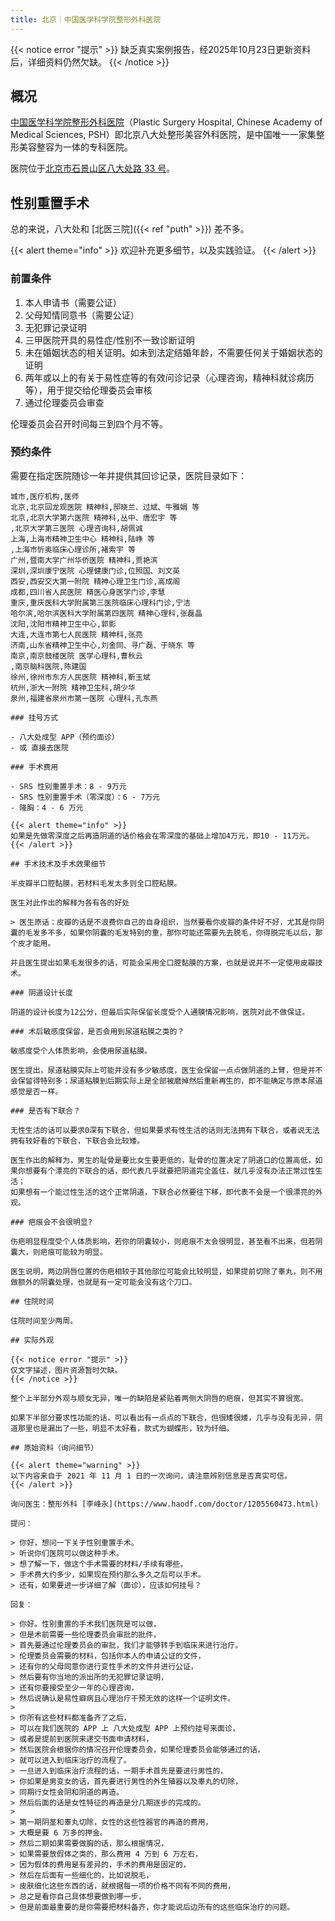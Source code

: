 ```yaml
---
title: 北京｜中国医学科学院整形外科医院
---
```


{{< notice error "提示" >}}
缺乏真实案例报告，经2025年10月23日更新资料后，详细资料仍然欠缺。
{{< /notice >}}

## 概况

[中国医学科学院整形外科医院](http://www.zhengxing.com.cn)（Plastic Surgery Hospital, Chinese Academy of Medical Sciences, PSH）即北京八大处整形美容外科医院，是中国唯一一家集整形美容整容为一体的专科医院。

医院位于[北京市石景山区八大处路 33 号](https://amap.com/place/B000A8316D)。

## 性别重置手术

总的来说，八大处和 [北医三院]({{< ref "puth" >}}) 差不多。

{{< alert theme="info" >}}
欢迎补充更多细节，以及实践验证。
{{< /alert >}}

### 前置条件

1. 本人申请书（需要公证）
1. 父母知情同意书（需要公证）
1. 无犯罪记录证明
1. 三甲医院开具的易性症/性别不一致诊断证明
1. 未在婚姻状态的相关证明。如未到法定结婚年龄，不需要任何关于婚姻状态的证明
1. 两年或以上的有关于易性症等的有效问诊记录（心理咨询，精神科就诊病历等），用于提交给伦理委员会审核
1. 通过伦理委员会审查

伦理委员会召开时间每三到四个月不等。

### 预约条件

需要在指定医院随诊一年并提供其回诊记录，医院目录如下：

```csv
城市,医疗机构,医师
北京,北京回龙观医院 精神科,邸晓兰、过斌、牛雅娟 等
北京,北京大学第六医院 精神科,丛中、唐宏宇 等
,北京大学第三医院 心理咨询科,胡佩诚
上海,上海市精神卫生中心 精神科,陆峥 等
,上海市忻奥临床心理诊所,褚索宇 等
广州,暨南大学广州华侨医院 精神科,贾艳滨
深圳,深圳康宁医院 心理健康门诊,位照国、刘文英
西安,西安交大第一附院 精神心理卫生门诊,高成阁
成都,四川省人民医院 精医心身医学门诊,李慧
重庆,重庆医科大学附属第三医院临床心理科门诊,宁洁
哈尔滨,哈尔滨医科大学附属第四医院 精神心理科,张磊晶
沈阳,沈阳市精神卫生中心,郭影
大连,大连市第七人民医院 精神科,张亮
济南,山东省精神卫生中心,刘金同、寻广磊、于晓东 等
南京,南京鼓楼医院 医学心理科,曹秋云
,南京脑科医院,陈建国
徐州,徐州市东方人民医院 精神科,靳玉斌
杭州,浙大一附院 精神卫生科,胡少华
泉州,福建省泉州市第一医院 心理科,孔东燕

### 挂号方式

- 八大处成型 APP（预约面诊）
- 或 直接去医院

### 手术费用

- SRS 性别重置手术：8 - 9万元
- SRS 性别重置手术（零深度）：6 - 7万元
- 隆胸：4 - 6 万元

{{< alert theme="info" >}}
如果是先做零深度之后再造阴道的话价格会在零深度的基础上增加4万元，即10 - 11万元。
{{< /alert >}}

## 手术技术及手术效果细节

半皮瓣半口腔黏膜，若材料毛发太多则全口腔粘膜。

医生对此作出的解释为各有各的好处

> 医生原话：皮瓣的话是不浪费你自己的自身组织，当然要看你皮瓣的条件好不好，尤其是你阴囊的毛发多不多，如果你阴囊的毛发特别的重，那你可能还需要先去脱毛，你得脱完毛以后，那个皮才能用。

并且医生提出如果毛发很多的话，可能会采用全口腔黏膜的方案，也就是说并不一定使用皮瓣技术。

### 阴道设计长度

阴道的设计长度为12公分，但最后实际保留长度受个人通膜情况影响，医院对此不做保证。

### 术后敏感度保留，是否会用到尿道粘膜之类的？

敏感度受个人体质影响，会使用尿道粘膜。

医生提出，尿道粘膜实际上可能并没有多少敏感度，医生会保留一点点做阴道的上臂，但是并不会保留得特别多；尿道粘膜到后期实际上是全部被磨掉然后重新再生的，即不能确定与原本尿道感觉是否一样。

### 是否有下联合？

无性生活的话可以要求0深有下联合，但如果要求有性生活的话则无法拥有下联合，或者说无法拥有较好看的下联合，下联合会比较矮。

医生作出的解释为，男生的耻骨是要比女生要更低的，耻骨的位置决定了阴道口的位置高低，如果你想要有个漂亮的下联合的话，即代表几乎就要把阴道完全盖住，就几乎没有办法正常过性生活；
如果想有一个能过性生活的这个正常阴道，下联合必然要往下移，即代表不会是一个很漂亮的外观。

### 疤痕会不会很明显?

伤疤明显程度受个人体质影响，若你的阴囊较小，则疤痕不太会很明显，甚至看不出来，但若阴囊大，则疤痕可能较为明显。

医生说明，两边阴唇位置的伤疤相较于其他部位可能会比较明显，如果提前切除了睾丸，则不用做额外的阴囊处理，也就是有一定可能会没有这个刀口。

## 住院时间

住院时间至少两周。

## 实际外观

{{< notice error "提示" >}}
仅文字描述，图片资源暂时欠缺。
{{< /notice >}}

整个上半部分外观与顺女无异，唯一的缺陷是紧贴着两侧大阴唇的疤痕，但其实不算很宽。

如果下半部分要求性功能的话，可以看出有一点点的下联合，但很矮很矮，几乎与没有无异，阴道那里也是漏出了一些，明显不太好看，款式为蝴蝶形，较为纤细。

## 原始资料（询问细节）

{{< alert theme="warning" >}}
以下内容来自于 2021 年 11 月 1 日的一次询问，请注意辨别信息是否真实可信。
{{< /alert >}}

询问医生：整形外科 [李峰永](https://www.haodf.com/doctor/1205560473.html)

提问：

> 你好，想问一下关于性别重置手术。
> 听说你们医院可以做这种手术。
> 想了解一下，做这个手术需要的材料/手续有哪些，
> 手术费大约多少，如果现在预约那么多久之后可以手术。
> 还有，如果要进一步详细了解（面诊），应该如何挂号？

回复：

> 你好。性别重置的手术我们医院是可以做，
> 但是术前需要一些伦理委员会审批的批件，
> 首先要通过伦理委员会的审批，我们才能够转手到临床来进行治疗。
> 伦理委员会需要的材料，包括你本人的申请公证的文件，
> 还有你的父母同意你进行变性手术的文件并进行公证，
> 然后要有你当地的派出所的无犯罪记录证明，
> 还有你要接受至少一年的心理咨询，
> 然后说确认是易性癖病且心理治疗干预无效的这样一个证明文件。
>
> 你所有这些材料都准备齐了之后，
> 可以在我们医院的 APP 上 八大处成型 APP 上预约挂号来面诊，
> 或者是提前到医院来递交书面申请材料，
> 然后医院会根据你的情况召开伦理委员会，如果伦理委员会能够通过的话，
> 就可以进入到临床治疗的流程了。
> 一旦进入到临床治疗流程的话，一期手术首先是要进行男性的，
> 你如果是男变女的话，首先要进行男性的外生殖器以及睾丸的切除，
> 同期行女性会阴和阴道的再造。
> 然后后面的话是女性特征的再造是分几期逐步的完成的。
>
> 第一期阴茎和睾丸切除，女性的这些性器官的再造的费用，
> 大概是要 6 万多的押金。
> 然后二期如果需要做胸的话，那么根据情况，
> 如果需要放假体之类的，那么费用 4 万到 6 万左右，
> 因为假体的费用是有差异的，手术的费用是固定的，
> 然后在后面有一些细化的，比如说脱毛，
> 皮肤细化这些东西的话，就根据每一项的价格不同有不同的费用，
> 总之是看你自己具体想要做到哪一步，
> 但是前面最重要的是你需要把材料备齐，你才能说后边所有的这些临床治疗的问题。
